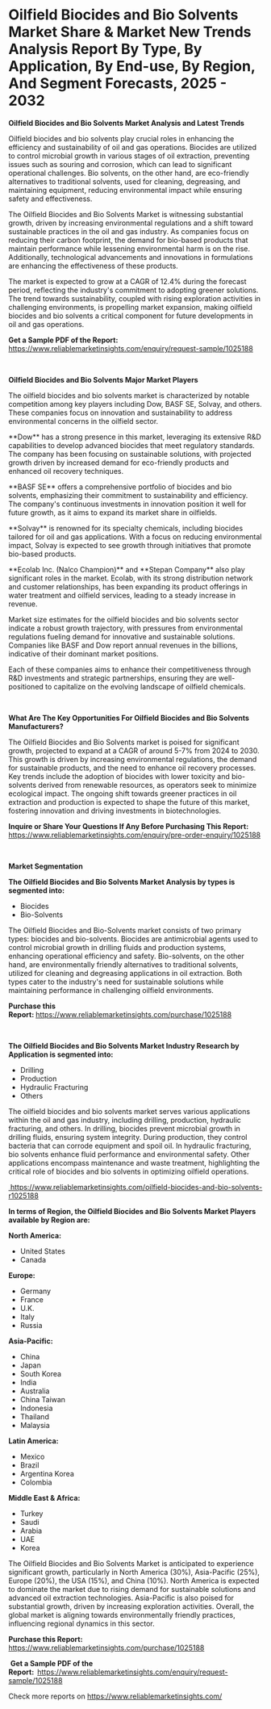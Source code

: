 <p><h1>Oilfield Biocides and Bio Solvents Market Share & Market New Trends Analysis Report By Type, By Application, By End-use, By Region, And Segment Forecasts, 2025 - 2032</h1></p><p><strong>Oilfield Biocides and Bio Solvents Market Analysis and Latest Trends</strong></p>
<p><p>Oilfield biocides and bio solvents play crucial roles in enhancing the efficiency and sustainability of oil and gas operations. Biocides are utilized to control microbial growth in various stages of oil extraction, preventing issues such as souring and corrosion, which can lead to significant operational challenges. Bio solvents, on the other hand, are eco-friendly alternatives to traditional solvents, used for cleaning, degreasing, and maintaining equipment, reducing environmental impact while ensuring safety and effectiveness.</p><p>The Oilfield Biocides and Bio Solvents Market is witnessing substantial growth, driven by increasing environmental regulations and a shift toward sustainable practices in the oil and gas industry. As companies focus on reducing their carbon footprint, the demand for bio-based products that maintain performance while lessening environmental harm is on the rise. Additionally, technological advancements and innovations in formulations are enhancing the effectiveness of these products.</p><p>The market is expected to grow at a CAGR of 12.4% during the forecast period, reflecting the industry's commitment to adopting greener solutions. The trend towards sustainability, coupled with rising exploration activities in challenging environments, is propelling market expansion, making oilfield biocides and bio solvents a critical component for future developments in oil and gas operations.</p></p>
<p><strong>Get a Sample PDF of the Report:&nbsp;</strong> <a href="https://www.reliablemarketinsights.com/enquiry/request-sample/1025188?utm_campaign=2206&utm_medium=2&utm_source=Github&utm_content=ia&utm_term=07032025&utm_id=oilfield-biocides-and-bio-solvents">https://www.reliablemarketinsights.com/enquiry/request-sample/1025188</a></p>
<p>&nbsp;</p>
<p><strong>Oilfield Biocides and Bio Solvents Major Market Players</strong></p>
<p><p>The oilfield biocides and bio solvents market is characterized by notable competition among key players including Dow, BASF SE, Solvay, and others. These companies focus on innovation and sustainability to address environmental concerns in the oilfield sector. </p><p>**Dow** has a strong presence in this market, leveraging its extensive R&D capabilities to develop advanced biocides that meet regulatory standards. The company has been focusing on sustainable solutions, with projected growth driven by increased demand for eco-friendly products and enhanced oil recovery techniques.</p><p>**BASF SE** offers a comprehensive portfolio of biocides and bio solvents, emphasizing their commitment to sustainability and efficiency. The company's continuous investments in innovation position it well for future growth, as it aims to expand its market share in oilfields.</p><p>**Solvay** is renowned for its specialty chemicals, including biocides tailored for oil and gas applications. With a focus on reducing environmental impact, Solvay is expected to see growth through initiatives that promote bio-based products.</p><p>**Ecolab Inc. (Nalco Champion)** and **Stepan Company** also play significant roles in the market. Ecolab, with its strong distribution network and customer relationships, has been expanding its product offerings in water treatment and oilfield services, leading to a steady increase in revenue.</p><p>Market size estimates for the oilfield biocides and bio solvents sector indicate a robust growth trajectory, with pressures from environmental regulations fueling demand for innovative and sustainable solutions. Companies like BASF and Dow report annual revenues in the billions, indicative of their dominant market positions.</p><p>Each of these companies aims to enhance their competitiveness through R&D investments and strategic partnerships, ensuring they are well-positioned to capitalize on the evolving landscape of oilfield chemicals.</p></p>
<p>&nbsp;</p>
<p><strong>What Are The Key Opportunities For Oilfield Biocides and Bio Solvents Manufacturers?</strong></p>
<p><p>The Oilfield Biocides and Bio Solvents market is poised for significant growth, projected to expand at a CAGR of around 5-7% from 2024 to 2030. This growth is driven by increasing environmental regulations, the demand for sustainable products, and the need to enhance oil recovery processes. Key trends include the adoption of biocides with lower toxicity and bio-solvents derived from renewable resources, as operators seek to minimize ecological impact. The ongoing shift towards greener practices in oil extraction and production is expected to shape the future of this market, fostering innovation and driving investments in biotechnologies.</p></p>
<p><strong>Inquire or Share Your Questions If Any Before Purchasing This Report:</strong> <a href="https://www.reliablemarketinsights.com/enquiry/pre-order-enquiry/1025188?utm_campaign=2206&utm_medium=2&utm_source=Github&utm_content=ia&utm_term=07032025&utm_id=oilfield-biocides-and-bio-solvents">https://www.reliablemarketinsights.com/enquiry/pre-order-enquiry/1025188</a></p>
<p>&nbsp;</p>
<p><strong>Market Segmentation</strong></p>
<p><strong>The Oilfield Biocides and Bio Solvents Market Analysis by types is segmented into:</strong></p>
<p><ul><li>Biocides</li><li>Bio-Solvents</li></ul></p>
<p><p>The Oilfield Biocides and Bio-Solvents market consists of two primary types: biocides and bio-solvents. Biocides are antimicrobial agents used to control microbial growth in drilling fluids and production systems, enhancing operational efficiency and safety. Bio-solvents, on the other hand, are environmentally friendly alternatives to traditional solvents, utilized for cleaning and degreasing applications in oil extraction. Both types cater to the industry's need for sustainable solutions while maintaining performance in challenging oilfield environments.</p></p>
<p><strong>Purchase this Report:&nbsp;</strong><a href="https://www.reliablemarketinsights.com/purchase/1025188?utm_campaign=2206&utm_medium=2&utm_source=Github&utm_content=ia&utm_term=07032025&utm_id=oilfield-biocides-and-bio-solvents">https://www.reliablemarketinsights.com/purchase/1025188</a></p>
<p>&nbsp;</p>
<p><strong>The Oilfield Biocides and Bio Solvents Market Industry Research by Application is segmented into:</strong></p>
<p><ul><li>Drilling</li><li>Production</li><li>Hydraulic Fracturing</li><li>Others</li></ul></p>
<p><p>The oilfield biocides and bio solvents market serves various applications within the oil and gas industry, including drilling, production, hydraulic fracturing, and others. In drilling, biocides prevent microbial growth in drilling fluids, ensuring system integrity. During production, they control bacteria that can corrode equipment and spoil oil. In hydraulic fracturing, bio solvents enhance fluid performance and environmental safety. Other applications encompass maintenance and waste treatment, highlighting the critical role of biocides and bio solvents in optimizing oilfield operations.</p></p>
<p><a href="https://www.reliablemarketinsights.com/oilfield-biocides-and-bio-solvents-r1025188?utm_campaign=2206&utm_medium=2&utm_source=Github&utm_content=ia&utm_term=07032025&utm_id=oilfield-biocides-and-bio-solvents">&nbsp;https://www.reliablemarketinsights.com/oilfield-biocides-and-bio-solvents-r1025188</a></p>
<p><strong>In terms of Region, the Oilfield Biocides and Bio Solvents Market Players available by Region are:</strong></p>
<p>
    <p> <strong> North America: </strong>
        <ul>
            <li>United States</li>
            <li>Canada</li>
        </ul>
        </p> 
    <p> <strong> Europe: </strong>
        <ul>
            <li>Germany</li>
            <li>France</li>
            <li>U.K.</li>
            <li>Italy</li>
            <li>Russia</li>
        </ul>
        </p> 
    <p> <strong> Asia-Pacific: </strong>
        <ul>
            <li>China</li>
            <li>Japan</li>
            <li>South Korea</li>
            <li>India</li>
            <li>Australia</li>
            <li>China Taiwan</li>
            <li>Indonesia</li>
            <li>Thailand</li>
            <li>Malaysia</li>
        </ul>
        </p> 
    <p> <strong> Latin America: </strong>
        <ul>
            <li>Mexico</li>
            <li>Brazil</li>
            <li>Argentina Korea</li>
            <li>Colombia</li>
        </ul>
        </p> 
    <p> <strong> Middle East & Africa: </strong>
        <ul>
            <li>Turkey</li>
            <li>Saudi</li>
            <li>Arabia</li>
            <li>UAE</li>
            <li>Korea</li>
        </ul>
    </p>
    </p>
<p><p>The Oilfield Biocides and Bio Solvents Market is anticipated to experience significant growth, particularly in North America (30%), Asia-Pacific (25%), Europe (20%), the USA (15%), and China (10%). North America is expected to dominate the market due to rising demand for sustainable solutions and advanced oil extraction technologies. Asia-Pacific is also poised for substantial growth, driven by increasing exploration activities. Overall, the global market is aligning towards environmentally friendly practices, influencing regional dynamics in this sector.</p></p>
<p><strong>Purchase this Report: </strong><a href="https://www.reliablemarketinsights.com/purchase/1025188?utm_campaign=2206&utm_medium=2&utm_source=Github&utm_content=ia&utm_term=07032025&utm_id=oilfield-biocides-and-bio-solvents">https://www.reliablemarketinsights.com/purchase/1025188</a></p>
<p>&nbsp;<strong>Get a Sample PDF of the Report:&nbsp;&nbsp;</strong><a href="https://www.reliablemarketinsights.com/enquiry/request-sample/1025188?utm_campaign=2206&utm_medium=2&utm_source=Github&utm_content=ia&utm_term=07032025&utm_id=oilfield-biocides-and-bio-solvents">https://www.reliablemarketinsights.com/enquiry/request-sample/1025188</a></p>
<p><strong></strong></p>
<p>Check more reports on <a href="https://www.reliablemarketinsights.com/?utm_campaign=2206&utm_medium=2&utm_source=Github&utm_content=ia&utm_term=07032025&utm_id=oilfield-biocides-and-bio-solvents">https://www.reliablemarketinsights.com/</a></p>